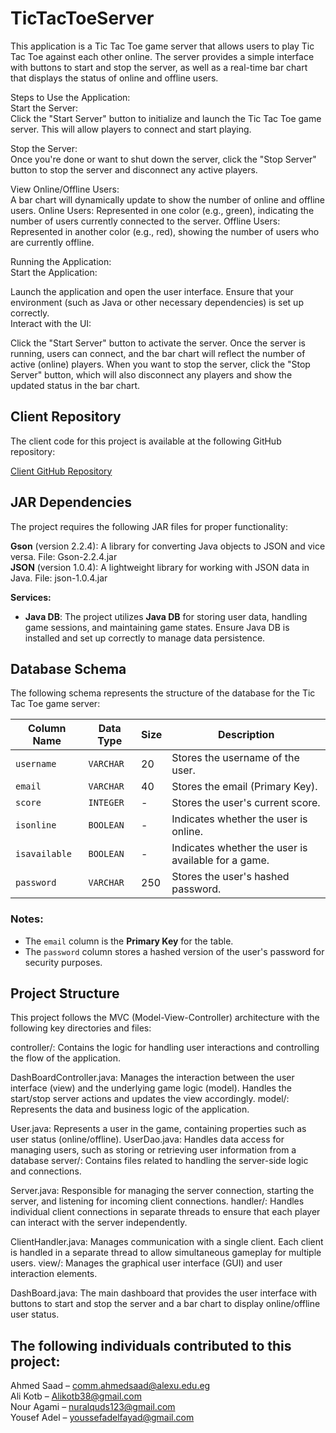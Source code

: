 # TicTacToeServer

This application is a Tic Tac Toe game server that allows users to play Tic Tac Toe against each other online. 
The server provides a simple interface with buttons to start and stop the server, as well as a real-time bar chart that displays the status of online and offline users.

Steps to Use the Application:  
Start the Server:  
Click the "Start Server" button to initialize and launch the Tic Tac Toe game server. This will allow players to connect and start playing.

Stop the Server:  
Once you're done or want to shut down the server, click the "Stop Server" button to stop the server and disconnect any active players.

View Online/Offline Users:  
A bar chart will dynamically update to show the number of online and offline users.
Online Users: Represented in one color (e.g., green), indicating the number of users currently connected to the server.
Offline Users: Represented in another color (e.g., red), showing the number of users who are currently offline.

Running the Application:  
Start the Application:  

Launch the application and open the user interface.
Ensure that your environment (such as Java or other necessary dependencies) is set up correctly.  
Interact with the UI:  

Click the "Start Server" button to activate the server.
Once the server is running, users can connect, and the bar chart will reflect the number of active (online) players.
When you want to stop the server, click the "Stop Server" button, which will also disconnect any players and show the updated status in the bar chart.  

## Client Repository

The client code for this project is available at the following GitHub repository:

[Client GitHub Repository](https://github.com/ahmedsaad207/TicTacToe)

## JAR Dependencies  
The project requires the following JAR files for proper functionality:  

**Gson** (version 2.2.4): A library for converting Java objects to JSON and vice versa.
File: Gson-2.2.4.jar  
**JSON** (version 1.0.4): A lightweight library for working with JSON data in Java.
File: json-1.0.4.jar  

 **Services:**
  - **Java DB**: The project utilizes **Java DB** for storing user data, handling game sessions, and maintaining game states. Ensure Java DB is installed and set up correctly to manage data persistence.

## Database Schema

The following schema represents the structure of the database for the Tic Tac Toe game server:

| Column Name  | Data Type | Size   | Description                          |
|--------------|-----------|--------|--------------------------------------|
| `username`   | `VARCHAR` | 20     | Stores the username of the user.     |
| `email`      | `VARCHAR` | 40     | Stores the email (Primary Key).      |
| `score`      | `INTEGER` | -      | Stores the user's current score.     |
| `isonline`   | `BOOLEAN` | -      | Indicates whether the user is online.|
| `isavailable`| `BOOLEAN` | -      | Indicates whether the user is available for a game. |
| `password`   | `VARCHAR` | 250    | Stores the user's hashed password.   |

### Notes:
- The `email` column is the **Primary Key** for the table.
- The `password` column stores a hashed version of the user's password for security purposes.

## Project Structure

This project follows the MVC (Model-View-Controller) architecture with the following key directories and files:

controller/: Contains the logic for handling user interactions and controlling the flow of the application.

DashBoardController.java: Manages the interaction between the user interface (view) and the underlying game logic (model). Handles the start/stop server actions and updates the view accordingly.
model/: Represents the data and business logic of the application.

User.java: Represents a user in the game, containing properties such as user status (online/offline).
UserDao.java: Handles data access for managing users, such as storing or retrieving user information from a database 
server/: Contains files related to handling the server-side logic and connections.

Server.java: Responsible for managing the server connection, starting the server, and listening for incoming client connections.
handler/: Handles individual client connections in separate threads to ensure that each player can interact with the server independently.

ClientHandler.java: Manages communication with a single client. Each client is handled in a separate thread to allow simultaneous gameplay for multiple users.
view/: Manages the graphical user interface (GUI) and user interaction elements.

DashBoard.java: The main dashboard that provides the user interface with buttons to start and stop the server and a bar chart to display online/offline user status.

## The following individuals contributed to this project:

Ahmed Saad – comm.ahmedsaad@alexu.edu.eg  
Ali Kotb – Alikotb38@gmail.com  
Nour Agami – nuralquds123@gmail.com  
Yousef Adel – youssefadelfayad@gmail.com  
